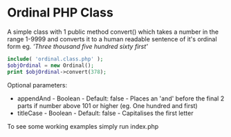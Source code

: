 Ordinal PHP Class
=================

A simple class with 1 public method convert() which takes a number in the range 1-9999 and converts it to a human readable sentence of it's ordinal form eg. _'Three thousand five hundred sixty first'_ 

```php
include( 'ordinal.class.php' );
$objOrdinal = new Ordinal();
print $objOrdinal->convert(378);
```

Optional parameters:
* appendAnd - Boolean - Default: false - Places an 'and' before the final 2 parts if number above 101 or higher (eg. One hundred and first)
* titleCase - Boolean - Default: false - Capitalises the first letter

To see some working examples simply run index.php 

